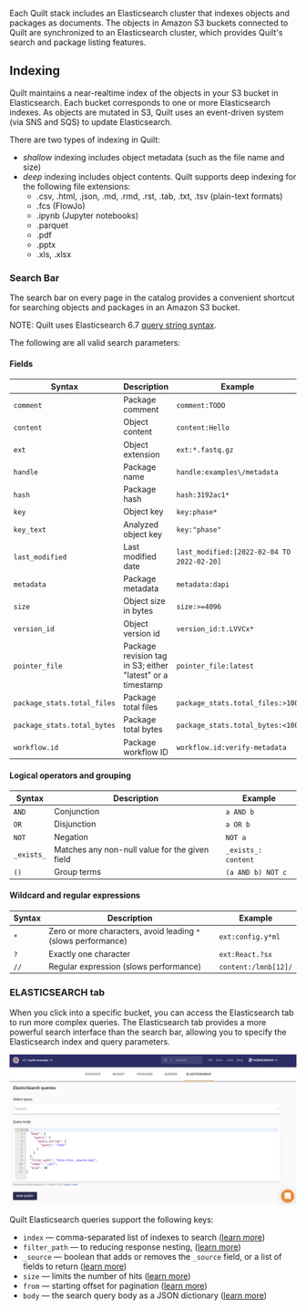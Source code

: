 <!-- markdownlint-disable MD013 -->
<!-- markdownlint-disable-next-line first-line-h1 -->
Each Quilt stack includes an Elasticsearch cluster that indexes objects and
packages as documents. The objects in Amazon S3 buckets connected to Quilt are
synchronized to an Elasticsearch cluster, which provides Quilt's search and
package listing features.

## Indexing

Quilt maintains a near-realtime index of the objects in your S3
bucket in Elasticsearch.  Each bucket corresponds to one or more
Elasticsearch indexes. As objects are mutated in S3, Quilt uses an
event-driven system (via SNS and SQS) to update Elasticsearch.

There are two types of indexing in Quilt:

* *shallow* indexing includes object metadata (such as the file name and size)
* *deep* indexing includes object contents. Quilt supports deep
indexing for the following file extensions:
  * .csv, .html, .json, .md, .rmd, .rst, .tab, .txt, .tsv (plain-text formats)
  * .fcs (FlowJo)
  * .ipynb (Jupyter notebooks)
  * .parquet
  * .pdf
  * .pptx
  * .xls, .xlsx

### Search Bar

The search bar on every page in the catalog provides a convenient
shortcut for searching objects and packages in an Amazon S3
bucket.

NOTE: Quilt uses Elasticsearch 6.7 [query string
syntax](https://www.elastic.co/guide/en/elasticsearch/reference/6.7/query-dsl-query-string-query.html#query-string-syntax).

The following are all valid search parameters:

#### Fields

| Syntax | Description | Example |
|- | - | - |
| `comment`| Package comment | `comment:TODO` |
| `content`| Object content | `content:Hello` |
| `ext`| Object extension | `ext:*.fastq.gz` |
| `handle`| Package name | `handle:examples\/metadata` |
| `hash`| Package hash | `hash:3192ac1*` |
| `key`| Object key | `key:phase*` |
| `key_text`| Analyzed object key | `key:"phase"` |
| `last_modified`| Last modified date | `last_modified:[2022-02-04 TO 2022-02-20]`|
| `metadata` | Package metadata | `metadata:dapi` |
| `size` | Object size in bytes | `size:>=4096` |
| `version_id` | Object version id | `version_id:t.LVVCx*` |
| `pointer_file` | Package revision tag in S3; either "latest" or a timestamp | `pointer_file:latest` |
| `package_stats.total_files` | Package total files | `package_stats.total_files:>100` |
| `package_stats.total_bytes` | Package total bytes | `package_stats.total_bytes:<100` |
| `workflow.id` | Package workflow ID | `workflow.id:verify-metadata` |

#### Logical operators and grouping

| Syntax | Description | Example |
|- | - | - |
| `AND` | Conjunction | `a AND b` |
| `OR` | Disjunction | `a OR b` |
| `NOT` | Negation | `NOT a` |
| `_exists_` | Matches any non-null value for the given field | `_exists_: content` |
| `()` | Group terms | `(a AND b) NOT c` |

#### Wildcard and regular expressions

| Syntax | Description | Example |
|- | - | - |
| `*` | Zero or more characters, avoid leading `*` (slows performance) | `ext:config.y*ml` |
| `?` | Exactly one character | `ext:React.?sx` |
| `//` | Regular expression (slows performance) | `content:/lmnb[12]/` |

### ELASTICSEARCH tab

When you click into a specific bucket, you can access the Elasticsearch tab to
run more complex queries. The Elasticsearch tab provides a more powerful search
interface than the search bar, allowing you to specify the Elasticsearch index
and query parameters.

![catalog-es-queries-default](../imgs/catalog-es-queries-default.png)

Quilt Elasticsearch queries support the following keys:

* `index` — comma-separated list of indexes to search ([learn
more](https://www.elastic.co/guide/en/elasticsearch/reference/6.8/multi-index.html))
* `filter_path` — to reducing response nesting, ([learn
more](https://www.elastic.co/guide/en/elasticsearch/reference/6.8/common-options.html#common-options-response-filtering))
* `_source` — boolean that adds or removes the `_source` field, or
a list of fields to return ([learn
more](https://www.elastic.co/guide/en/elasticsearch/reference/6.8/search-request-source-filtering.html))
* `size` — limits the number of hits ([learn
more](https://www.elastic.co/guide/en/elasticsearch/reference/6.8/search-uri-request.html))
* `from` — starting offset for pagination ([learn
more](https://www.elastic.co/guide/en/elasticsearch/reference/6.8/search-uri-request.html))
* `body` — the search query body as a JSON dictionary ([learn
more](https://www.elastic.co/guide/en/elasticsearch/reference/6.8/search-request-body.html))
